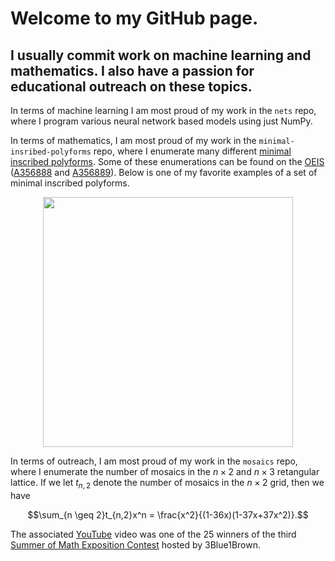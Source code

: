 # Welcome to my GitHub page. 

## I usually commit work on machine learning and mathematics. I also have a passion for educational outreach on these topics. 

In terms of machine learning I am most proud of my work in the `nets` repo, where I program various neural network based models using just NumPy.   

In terms of mathematics, I am most proud of my work in the `minimal-insribed-polyforms` repo, where I enumerate many different [minimal inscribed polyforms](https://digitalcommons.lib.uconn.edu/cgi/viewcontent.cgi?article=1938&context=srhonors_theses). Some of these enumerations can be found on the [OEIS](https://oeis.org/) ([A356888](https://oeis.org/search?q=A356888&language=english&go=Search) and [A356889](https://oeis.org/search?q=A356889&language=english&go=Search)). Below is one of my favorite examples of a set of minimal inscribed polyforms.

<p align="center">
  <img src="./images/hex.gif" width="400" />
</p>

In terms of outreach, I am most proud of my work in the `mosaics` repo, where I enumerate the number of mosaics in the $n \times 2$ and $n \times 3$ retangular lattice. If we let $t_{n,2}$ denote the number of mosaics in the $n\times 2$ grid, then we have

$$\sum_{n \geq 2}t_{n,2}x^n = \frac{x^2}{(1-36x)(1-37x+37x^2)}.$$

The associated [YouTube](https://www.youtube.com/watch?v=D3dp5RBmPcs&t=154s) video was one of the 25 winners of the third [Summer of Math Exposition Contest](https://some.3b1b.co/previous) hosted by 3Blue1Brown. 
